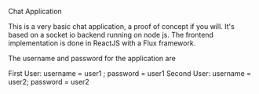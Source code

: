 Chat Application

This is a very basic chat application, a proof of concept if you will. It's based on a socket io backend running on node js. The frontend implementation is done in ReactJS with a Flux framework. 

The username and password for the application are

First User: username = user1 ; password = user1
Second User: username = user2; password = user2

